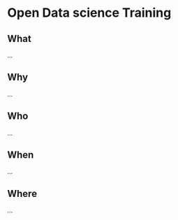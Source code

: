 Open Data science Training
=========================

What
----

...

Why
---

...

Who
---

...


When
----

...

Where
-----

...
